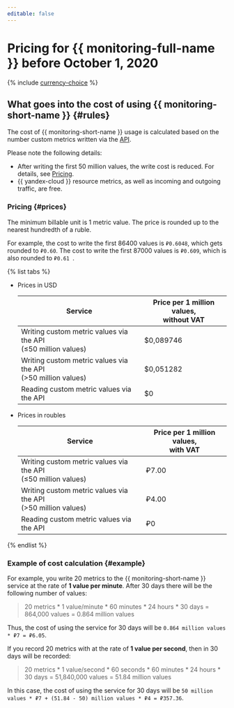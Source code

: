 ```yaml
---
editable: false
---
```

# Pricing for {{ monitoring-full-name }} before October 1, 2020

{% include [currency-choice](../../_includes/pricing/currency-choice.md) %}

## What goes into the cost of using {{ monitoring-short-name }} {#rules}

The cost of {{ monitoring-short-name }} usage is calculated based on the number custom metrics written via the [API](../api-ref/index.md).

Please note the following details:

* After writing the first 50 million values, the write cost is reduced. For details, see [Pricing](#prices).
* {{ yandex-cloud }} resource metrics, as well as incoming and outgoing traffic, are free.

### Pricing {#prices}

The minimum billable unit is 1 metric value. The price is rounded up to the nearest hundredth of a ruble.

For example, the cost to write the first 86400 values is `₽0.6048`, which gets rounded to `₽0.60`.
The cost to write the first 87000 values is `₽0.609`, which is also rounded to `₽0.61 `.

{% list tabs %}

- Prices in USD

  | Service | Price per 1 million values,<br>without VAT |
  | ----- | ----- |
  | Writing custom metric values via the API<br/>(≤50 million values) | $0,089746 |
  | Writing custom metric values via the API<br/>(>50 million values) | $0,051282 |
  | Reading custom metric values via the API | $0 |

- Prices in roubles

  | Service | Price per 1 million values,<br>with VAT |
  | ----- | ----- |
  | Writing custom metric values via the API<br/>(≤50 million values) | ₽7.00 |
  | Writing custom metric values via the API<br/>(>50 million values) | ₽4.00 |
  | Reading custom metric values via the API | ₽0 |

{% endlist %}

### Example of cost calculation {#example}

For example, you write 20 metrics to the {{ monitoring-short-name }} service at the rate of **1 value per minute**.
After 30 days there will be the following number of values:

>20 metrics * 1 value/minute * 60 minutes * 24 hours * 30 days = 864,000 values ​​= 0.864 million values

Thus, the cost of using the service for 30 days will be `0.864 million values ​​* ₽7 = ₽6.05`.

If you record 20 metrics with at the rate of **1 value per second**, then in 30 days will be recorded:

> 20 metrics * 1 value/second * 60 seconds * 60 minutes * 24 hours * 30 days = 51,840,000 values ​​= 51.84 million values

In this case, the cost of using the service for 30 days will be `50 million values ​​* ₽7 + (51.84 - 50) million values ​​* ₽4 = ₽357.36`.
